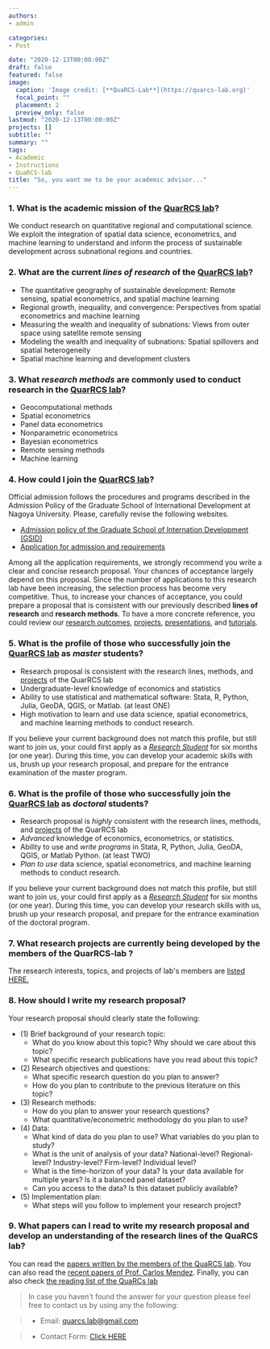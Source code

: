 ```yaml
---
authors:
- admin

categories:
- Post

date: "2020-12-13T00:00:00Z"
draft: false
featured: false
image:
  caption: 'Image credit: [**QuaRCS-Lab**](https://quarcs-lab.org)'
  focal_point: ""
  placement: 2
  preview_only: false
lastmod: "2020-12-13T00:00:00Z"
projects: []
subtitle: ""
summary: ""
tags:
- Academic
- Instructions
- QuaRCS-lab
title: "So, you want me to be your academic advisor..."
---
```


### 1. What is the academic mission of the  [QuarRCS lab](https://quarcs-lab.org)?

We conduct research on quantitative regional and computational science. We exploit the integration of spatial data science, econometrics, and machine learning to understand and inform the process of sustainable development across subnational regions and countries.


### 2. What are the current *lines of research* of the [QuarRCS lab](https://quarcs-lab.org)?

- The quantitative geography of sustainable development: Remote sensing, spatial econometrics, and spatial machine learning
- Regional growth, inequality, and convergence: Perspectives from spatial econometrics and machine learning
- Measuring the wealth and inequality of subnations: Views from outer space using satellite remote sensing
- Modeling the wealth and inequality of subnations: Spatial spillovers and spatial heterogeneity
- Spatial machine learning and development clusters



### 3. What *research methods* are commonly used to conduct research in the [QuarRCS lab](https://quarcs-lab.org)?

 - Geocomputational methods
 - Spatial econometrics
 - Panel data econometrics
 - Nonparametric econometrics
 - Bayesian econometrics
 - Remote sensing methods
 - Machine learning
 


### 4. How could I join the [QuarRCS lab](https://quarcs-lab.org)?

Official admission follows the procedures and programs described in the Admission Policy of the Graduate School of International Development at Nagoya University. Please, carefully revise the following websites.

- [Admission policy of the Graduate School of Internation Development (GSID)](http://www.gsid.nagoya-u.ac.jp/en/admission/adm_policy/)
- [Application for admission and requirements ](http://www.gsid.nagoya-u.ac.jp/en/admission/application/)

Among all the application requirements, we strongly recommend you write a clear and concise research proposal. Your chances of acceptance largely depend on this proposal. Since the number of applications to this research lab have been increasing, the selection process has become very competitive. Thus, to increase your chances of acceptance, you could prepare a proposal that is consistent with our previously described **lines of research** and **research methods**.  To have a more concrete reference, you could review our [research outcomes](https://quarcs-lab.org/research/), [projects](https://quarcs-lab.org/portfolio/all-publications/), [presentations](hhttps://carlos-mendez.org/#talks), and [tutorials](https://deepnote.com/carlos-mendez).


### 5. What is the  profile of those who successfully join the  [QuarRCS lab](https://quarcs-lab.org) as *master* students?

- Research proposal is consistent with the research lines, methods, and [projects](https://quarcs-lab.org/portfolio/all-publications/) of the QuarRCS lab
- Undergraduate-level knowledge of economics and statistics
- Ability to use statistical and mathematical software: Stata, R, Python, Julia, GeoDA, QGIS, or Matlab. (at least ONE)
- High motivation to learn and use data science, spatial econometrics, and machine learning methods to conduct research.

If you believe your current background does not match this profile, but still want to join us, your could first apply as a [*Research Student*](http://www.gsid.nagoya-u.ac.jp/en/admission/application/) for six months (or one year). During this time, you can develop your academic skills with us, brush up your research proposal, and prepare for the entrance examination of the master program.


### 6. What is the  profile of those who successfully join the  [QuarRCS lab](https://quarcs-lab.org) as *doctoral* students?

- Research proposal is *highly* consistent with the research lines, methods, and [projects](https://quarcs-lab.org/portfolio/all-publications/) of the QuarRCS lab
- *Advanced* knowledge of economics, econometrics, or statistics.
- Ability to use and *write programs* in Stata, R, Python, Julia, GeoDA, QGIS, or Matlab Python. (at least TWO)
- *Plan to use* data science, spatial econometrics, and machine learning methods to conduct research.

If you believe your current background does not match this profile, but still want to join us, your could first apply as a [*Research Student*](http://www.gsid.nagoya-u.ac.jp/en/admission/application/) for six months (or one year). During this time, you can develop your research skills with us, brush up your research proposal, and prepare for the entrance examination of the doctoral program.

### 7. What research projects are currently being developed by the members of the  QuarRCS-lab ?

The research interests, topics, and projects of lab's members are [listed HERE.](https://quarcs-lab.org/portfolio/all-publications/)


### 8. How should I write my research proposal?

Your research proposal should clearly state the following:

- (1) Brief background of your research topic:
    - What do you know about this topic? Why should we care about this topic?
    - What specific research publications have you read about this topic?
- (2) Research objectives and questions:
    - What specific research question do you plan to answer?
    - How do you plan to contribute to the previous literature on this topic?
- (3) Research methods:
    - How do you plan to answer your research questions?
    - What quantitative/econometric methodology do you plan to use?
- (4) Data:
    - What kind of data do you plan to use?  What variables do you plan to study?
    - What is the unit of analysis of your data? National-level? Regional-level? Industry-level? Firm-level? Individual level?
    - What is the time-horizon of your data?  Is your data available for multiple years? Is it a balanced panel dataset?
    - Can you access to the data? Is this dataset publicly available?
- (5) Implementation plan:
    - What steps will you follow to implement your research project?

### 9. What papers can I read to write my research proposal and develop an understanding of the research lines of the QuaRCS lab?

You can read the [papers written by the members of the QuaRCS lab](https://quarcs-lab.org/portfolio/all-publications/). You can also read the [recent papers of Prof. Carlos Mendez](https://carlos-mendez.org/#featured). Finally, you can also check [the reading list of the QuaRCs lab](https://www.mendeley.com/community/quarcs-lab/) 

> In case you haven't found the answer for your question please feel free to contact us by using any the following:

> - Email: <quarcs.lab@gmail.com>

> - Contact Form: [Click HERE](https://carlos-mendez.org/#contact)
